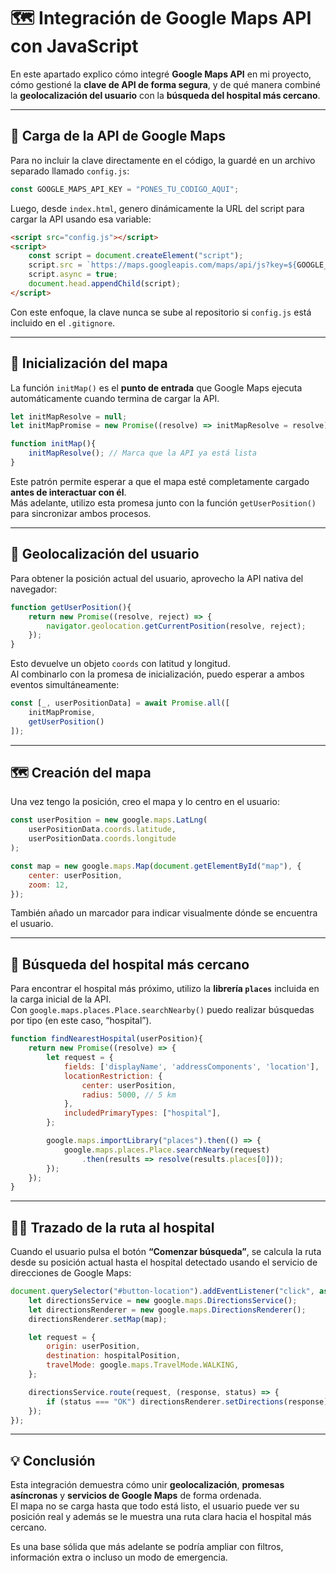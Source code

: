 # 🗺️ Integración de Google Maps API con JavaScript

En este apartado explico cómo integré **Google Maps API** en mi proyecto, cómo gestioné la **clave de API de forma segura**, y de qué manera combiné la **geolocalización del usuario** con la **búsqueda del hospital más cercano**.

---

## 🔑 Carga de la API de Google Maps

Para no incluir la clave directamente en el código, la guardé en un archivo separado llamado `config.js`:

```js
const GOOGLE_MAPS_API_KEY = "PONES_TU_CODIGO_AQUI";
```

Luego, desde `index.html`, genero dinámicamente la URL del script para cargar la API usando esa variable:

```html
<script src="config.js"></script>
<script>
    const script = document.createElement("script");
    script.src = `https://maps.googleapis.com/maps/api/js?key=${GOOGLE_MAPS_API_KEY}&loading=async&libraries=places&callback=initMap`;
    script.async = true;
    document.head.appendChild(script);
</script>
```

Con este enfoque, la clave nunca se sube al repositorio si `config.js` está incluido en el `.gitignore`.

---

## 🧭 Inicialización del mapa

La función `initMap()` es el **punto de entrada** que Google Maps ejecuta automáticamente cuando termina de cargar la API.

```js
let initMapResolve = null;
let initMapPromise = new Promise((resolve) => initMapResolve = resolve);

function initMap(){
    initMapResolve(); // Marca que la API ya está lista
}
```

Este patrón permite esperar a que el mapa esté completamente cargado **antes de interactuar con él**.  
Más adelante, utilizo esta promesa junto con la función `getUserPosition()` para sincronizar ambos procesos.

---

## 📍 Geolocalización del usuario

Para obtener la posición actual del usuario, aprovecho la API nativa del navegador:

```js
function getUserPosition(){
    return new Promise((resolve, reject) => {
        navigator.geolocation.getCurrentPosition(resolve, reject);
    });
}
```

Esto devuelve un objeto `coords` con latitud y longitud.  
Al combinarlo con la promesa de inicialización, puedo esperar a ambos eventos simultáneamente:

```js
const [_, userPositionData] = await Promise.all([
    initMapPromise,
    getUserPosition()
]);
```

---

## 🗺️ Creación del mapa

Una vez tengo la posición, creo el mapa y lo centro en el usuario:

```js
const userPosition = new google.maps.LatLng(
    userPositionData.coords.latitude,
    userPositionData.coords.longitude
);

const map = new google.maps.Map(document.getElementById("map"), {
    center: userPosition,
    zoom: 12,
});
```

También añado un marcador para indicar visualmente dónde se encuentra el usuario.

---

## 🏥 Búsqueda del hospital más cercano

Para encontrar el hospital más próximo, utilizo la **librería `places`** incluida en la carga inicial de la API.  
Con `google.maps.places.Place.searchNearby()` puedo realizar búsquedas por tipo (en este caso, “hospital”).

```js
function findNearestHospital(userPosition){
    return new Promise((resolve) => {
        let request = {
            fields: ['displayName', 'addressComponents', 'location'],
            locationRestriction: {
                center: userPosition,
                radius: 5000, // 5 km
            },
            includedPrimaryTypes: ["hospital"],
        };

        google.maps.importLibrary("places").then(() => {
            google.maps.places.Place.searchNearby(request)
                .then(results => resolve(results.places[0]));
        });
    });
}
```

---

## 🚶‍♂️ Trazado de la ruta al hospital

Cuando el usuario pulsa el botón **“Comenzar búsqueda”**, se calcula la ruta desde su posición actual hasta el hospital detectado usando el servicio de direcciones de Google Maps:

```js
document.querySelector("#button-location").addEventListener("click", async function(){
    let directionsService = new google.maps.DirectionsService();
    let directionsRenderer = new google.maps.DirectionsRenderer();
    directionsRenderer.setMap(map);

    let request = {
        origin: userPosition,
        destination: hospitalPosition,
        travelMode: google.maps.TravelMode.WALKING,
    };

    directionsService.route(request, (response, status) => {
        if (status === "OK") directionsRenderer.setDirections(response);
    });
});
```

---

## 💡 Conclusión

Esta integración demuestra cómo unir **geolocalización**, **promesas asíncronas** y **servicios de Google Maps** de forma ordenada.  
El mapa no se carga hasta que todo está listo, el usuario puede ver su posición real y además se le muestra una ruta clara hacia el hospital más cercano.

Es una base sólida que más adelante se podría ampliar con filtros, información extra o incluso un modo de emergencia.